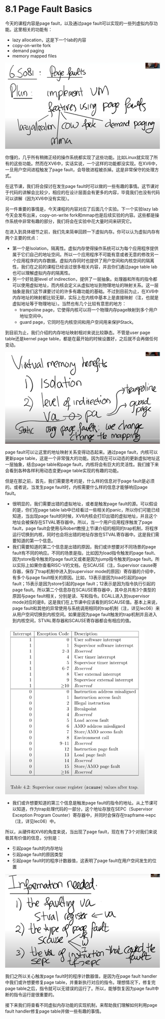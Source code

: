 # 8.1 Page Fault Basics

今天的课程内容是page fault，以及通过page fault可以实现的一些列虚拟内存功能。这里相关的功能有：

* lazy allocation，这是下一个lab的内容
* copy-on-write fork
* demand paging
* memory mapped files

![](../.gitbook/assets/image%20%28337%29.png)

你懂的，几乎所有稍微正经的操作系统都实现了这些功能。比如Linux就实现了所有的这些功能。然而在XV6中，实话实说，一个这样的功能都没实现。在XV6中，一旦用户空间进程触发了page fault，会导致进程被杀掉。这是非常保守的处理方式。

在这节课，我们将会探讨在发生page fault时可以做的一些有趣的事情。这节课对于代码的讲解会比较少，相应的在设计层面会有更多的内容，毕竟我们也没有代码可以讲解（因为XV6中没有实现）。

另一件重要的事情是，今天课程的内容对应了后面几个实验。下一个实验lazy lab今天会发布出来，copy-on-write fork和mmap也是后续实验的内容。这些都是操作系统中非常有趣的部分，我们将会在实验中花大量时间来研究它。

在进入到具体细节之前，我们先来简单回顾一下虚拟内存。你可以认为虚拟内存有两个主要的优点：

* 第一个是Isolation，隔离性。虚拟内存使得操作系统可以为每个应用程序提供属于它们自己的地址空间。所以一个应用程序不可能有意或者无意的修改另一个应用程序的内存数据。虚拟内存同时也提供了用户空间和内核空间的隔离性，我们在之前的课程已经谈过很多相关内容，并且你们通过page table lab也可以理解虚拟内存的隔离性。
* 另一个好处是level of indirection，提供了一层抽象。处理器和所有的指令都可以使用虚拟地址，而内核会定义从虚拟地址到物理地址的映射关系。这一层抽象是我们这节课要讨论的许多有趣功能的基础。不过到目前为止，在XV6中内存地址的映射都比较无聊，实际上在内核中基本上是直接映射（注，也就是虚拟地址等于物理地址）。当然也有几个比较有意思的地方：
  * trampoline page，它使得内核可以将一个物理内存page映射到多个用户地址空间中。
  * guard page，它同时在内核空间和用户空间用来保护Stack。

到目前为止，我们介绍的内存地址映射相对来说比较静态。不管是user page table还是kernel page table，都是在最开始的时候设置好，之后就不会再做任何变动。

![](../.gitbook/assets/image%20%28222%29.png)

page fault可以让这里的地址映射关系变得动态起来。通过page fault，内核可以更新page table，这是一个非常强大的功能。因为现在可以动态的更新虚拟地址这一层抽象，结合page table和page fault，内核将会有巨大的灵活性。我们接下来会看到各种各样利用动态变更page table实现的有趣的功能。

但是在那之前，首先，我们需要思考的是，什么样的信息对于page fault是必须的。或者说，当发生page fault时，内核需要什么样的信息才能够响应page fault。

* 很明显的，我们需要出错的虚拟地址，或者是触发page fault的源。可以假设的是，你们在page table lab中已经看过一些相关的panic，所以你们可能已经知道，当出现page fault的时候，XV6内核会打印出错的虚拟地址，并且这个地址会被保存在STVAL寄存器中。所以，当一个用户应用程序触发了page fault，page fault会使用与Robert教授上节课介绍的相同的trap机制，将程序运行切换到内核，同时也会将出错的地址存放在STVAL寄存器中。这是我们需要知道的第一个信息。
* 我们需要知道的第二个信息是出错的原因，我们或许想要对不同场景的page fault有不同的响应。不同的场景是指，比如因为load指令触发的page fault、因为store指令触发的page fault又或者是因为jump指令触发的page fault。所以实际上如果你查看RISC-V的文档，在SCAUSE（注，Supervisor cause寄存器，保存了trap机制中进入到supervisor mode的原因）寄存器的介绍中，有多个与page fault相关的原因。比如，13表示是因为load引起的page fault；15表示是因为store引起的page fault；12表示是因为指令执行引起的page fault。所以第二个信息存在SCAUSE寄存器中，其中总共有3个类型的原因与page fault相关，分别是读、写和指令。ECALL进入到supervisor mode对应的是8，这是我们在上节课中应该看到的SCAUSE值。基本上来说，page fault和其他的异常使用与系统调用相同的trap机制（注，详见lec06）来从用户空间切换到内核空间。如果是因为page fault触发的trap机制并且进入到内核空间，STVAL寄存器和SCAUSE寄存器都会有相应的值。

![](../.gitbook/assets/image%20%28259%29.png)

* 我们或许想要知道的第三个信息是触发page fault的指令的地址。从上节课可以知道，作为trap处理代码的一部分，这个地址存放在SEPC（Supervisor Exception Program Counter）寄存器中，并同时会保存在trapframe-&gt;epc（注，详见lec06）中。

所以，从硬件和XV6的角度来说，当出现了page fault，现在有了3个对我们来说极其有价值的信息，分别是：

* 引起page fault的内存地址
* 引起page fault的原因类型
* 引起page fault时的程序计数器值，这表明了page fault在用户空间发生的位置

![](../.gitbook/assets/image%20%28326%29.png)

我们之所以关心触发page fault时的程序计数器值，是因为在page fault handler中我们或许想要修复page table，并重新执行对应的指令。理想情况下，修复完page table之后，指令就可以无错误的运行了。所以，能够恢复因为page fault中断的指令运行是很重要的。

接下来我们将查看不同虚拟内存功能的实现机制，来帮助我们理解如何利用page fault handler修复page table并做一些有趣的事情。

